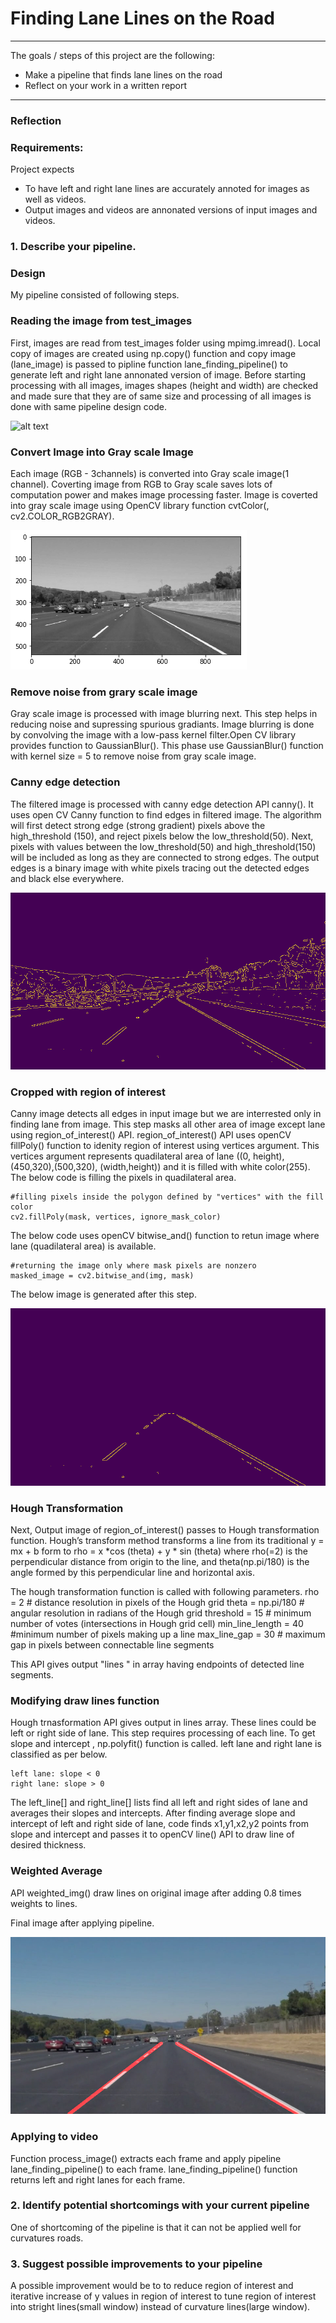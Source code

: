 # **Finding Lane Lines on the Road** 

---

The goals / steps of this project are the following:
* Make a pipeline that finds lane lines on the road
* Reflect on your work in a written report


[//]: # (Image References)

[image1]: ./test_images/solidWhiteCurve.jpg "Original Image"
[image2]: ./processed_grayscale_solidWhiteCurve.png "Grayscale"
[image3]: ./processed_canny_solidWhiteCurve.jpg "Canny Image"
[image4]: ./processed_cropped_solidWhiteCurve.jpg "Cropped Image"
[image5]: ./processed_solidWhiteCurve.jpg "Final Image"

---

### Reflection

### Requirements:
Project expects 
 * To have left and right lane lines are accurately annoted for images as well as videos. 
 * Output images and videos are annonated versions of input images and videos.

### 1. Describe your pipeline. 

### Design
My pipeline consisted of following steps. 

### Reading the image from test_images

First, images are read from test_images folder using mpimg.imread(). Local copy of images are created using np.copy() function and copy image (lane_image) is passed to pipline function lane_finding_pipeline() to generate left and right lane annonated version of image. Before starting processing with all images, images shapes (height and width) are checked and made sure that they are of same size and processing of all images is done with same pipeline design code.     

![alt text][image1]

### Convert Image into Gray scale Image

Each image (RGB - 3channels) is converted into Gray scale image(1 channel). Coverting image from RGB to Gray scale saves lots of computation power and makes image processing faster. Image is coverted into gray scale image using OpenCV library function cvtColor(<image>, cv2.COLOR_RGB2GRAY). 

![alt text][image2]

### Remove noise from grary scale image
Gray scale image is processed with image blurring next. This step helps in reducing noise and supressing spurious gradiants. Image blurring is done by convolving the image with a low-pass kernel filter.Open CV library provides function to GaussianBlur(). This phase use GaussianBlur() function with kernel size = 5 to remove noise from gray scale image. 

### Canny edge detection

The filtered image is processed with canny edge detection API canny(). It uses open CV Canny function to find edges in filtered image. The algorithm will first detect strong edge (strong gradient) pixels above the high_threshold (150), and reject pixels below the low_threshold(50). Next, pixels with values between the low_threshold(50) and high_threshold(150) will be included as long as they are connected to strong edges. The output edges is a binary image with white pixels tracing out the detected edges and black else everywhere. 

![alt text][image3]

### Cropped with region of interest
Canny image detects all edges in input image but we are interrested only in finding lane from image. This step masks all other area of image except lane using region_of_interest() API. region_of_interest() API uses openCV fillPoly() function to idenity region of interest using vertices argument. This vertices argument represents quadilateral area of lane ((0, height),(450,320),(500,320), (width,height)) and it is filled with white color(255). The below code is filling the pixels in quadilateral area.   

    #filling pixels inside the polygon defined by "vertices" with the fill color    
    cv2.fillPoly(mask, vertices, ignore_mask_color)
 
 The below code uses openCV bitwise_and() function to retun image where lane (quadilateral area) is available. 
 
    #returning the image only where mask pixels are nonzero
    masked_image = cv2.bitwise_and(img, mask)
  
 The below image is generated after this step.
 
 ![alt text][image4] 

### Hough Transformation
Next, Output image of region_of_interest() passes to Hough transformation function. Hough’s transform method transforms a line from its traditional y = mx + b form to rho = x *cos (theta) + y * sin (theta) where rho(=2) is the perpendicular distance from origin to the line, and theta(np.pi/180) is the angle formed by this perpendicular line and horizontal axis. 

The hough transformation function is called with following parameters. 
rho = 2 # distance resolution in pixels of the Hough grid
theta = np.pi/180 # angular resolution in radians of the Hough grid
threshold = 15     # minimum number of votes (intersections in Hough grid cell)
min_line_length = 40 #minimum number of pixels making up a line
max_line_gap = 30    # maximum gap in pixels between connectable line segments

This API gives output "lines " in array having endpoints of detected line segments. 

### Modifying draw lines function
Hough trnasformation API gives output in lines array. These lines could be left or right side of lane. This step requires processing of each line. To get slope and intercept , np.polyfit() function is called. left lane and right lane is classified as per below. 

    left lane: slope < 0
    right lane: slope > 0
    
The left_line[] and right_line[] lists find all left and right sides of lane and averages their slopes and intercepts. After finding average slope and intercept of left and right side of lane, code finds x1,y1,x2,y2 points from slope and intercept and passes it to openCV line() API to draw line of desired thickness.  

### Weighted Average
API weighted_img() draw lines on original image after adding 0.8 times weights to lines. 

Final image after applying pipeline. 

![alt text][image5]

### Applying to video
Function process_image() extracts each frame and apply pipeline lane_finding_pipeline() to each frame. lane_finding_pipeline() function returns left and right lanes for each frame.  


### 2. Identify potential shortcomings with your current pipeline

One of shortcoming of the pipeline is that it can not be applied well for curvatures roads. 


### 3. Suggest possible improvements to your pipeline

A possible improvement would be to to reduce region of interest and iterative increase of y values in region of interest to tune region of interest into stright lines(small window) instead of curvature lines(large window). 
